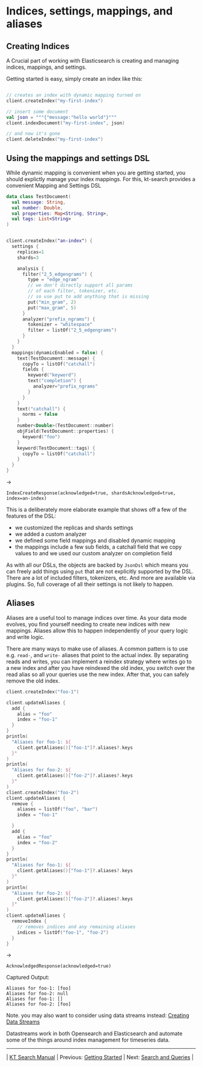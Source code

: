 # Indices, settings, mappings, and aliases 

## Creating Indices

A Crucial part of working with Elasticsearch is creating and managing indices, mappings, and settings.
        
Getting started is easy, simply create an index like this:

```kotlin

// creates an index with dynamic mapping turned on
client.createIndex("my-first-index")

// insert some document
val json = """{"message:"hello world"}"""
client.indexDocument("my-first-index", json)

// and now it's gone
client.deleteIndex("my-first-index")
```

## Using the mappings and settings DSL

While dynamic mapping is convenient when you are getting started, you should explictly manage your
index mappings. For this, kt-search provides a convenient Mapping and Settings DSL

```kotlin
data class TestDocument(
  val message: String,
  val number: Double,
  val properties: Map<String, String>,
  val tags: List<String>
)


client.createIndex("an-index") {
  settings {
    replicas=1
    shards=3

    analysis {
      filter("2_5_edgengrams") {
        type = "edge_ngram"
        // we don't directly support all params
        // of each filter, tokenizer, etc.
        // so use put to add anything that is missing
        put("min_gram", 2)
        put("max_gram", 5)
      }
      analyzer("prefix_ngrams") {
        tokenizer = "whitespace"
        filter = listOf("2_5_edgengrams")
      }
    }
  }
  mappings(dynamicEnabled = false) {
    text(TestDocument::message) {
      copyTo = listOf("catchall")
      fields {
        keyword("keyword")
        text("completion") {
          analyzer="prefix_ngrams"
        }
      }
    }
    text("catchall") {
      norms = false
    }
    number<Double>(TestDocument::number)
    objField(TestDocument::properties) {
      keyword("foo")
    }
    keyword(TestDocument::tags) {
      copyTo = listOf("catchall")
    }
  }
}
```

->

```
IndexCreateResponse(acknowledged=true, shardsAcknowledged=true, index=an-index)
```

This is a deliberately more elaborate example that shows off a few of the features of the DSL:

- we customized the replicas and shards settings
- we added a custom analyzer
- we defined some field mappings and disabled dynamic mapping
- the mappings include a few sub fields, a catchall field that we copy values to and we used our custom analyzer on  completion field

As with all our DSLs, the objects are backed by `JsonDsl` which means you can freely add things using `put` that are  not explicitly supported by the DSL. There are a lot of included filters, tokenizers, etc. And more are available via plugins. So, full coverage of all their settings is not likely to happen.

## Aliases

Aliases are a useful tool to manage indices over time. As your data mode evolves, you find yourself needing
to create new indices with new mappings. Aliases allow this to happen independently of your query logic 
and write logic.

There are many ways to make use of aliases. A common pattern is to use e.g. `read-`, and `write-` aliases that 
point to the actual index. By separating reads and writes, you can implement a reindex strategy 
where writes  go to a new index and after you have reindexed the old index, you switch over the read alias
so all your queries use the new index. After that, you can safely remove the old index.

```kotlin
client.createIndex("foo-1")

client.updateAliases {
  add {
    alias = "foo"
    index = "foo-1"
  }
}
println(
  "Aliases for foo-1: ${
    client.getAliases()["foo-1"]?.aliases?.keys
  }"
)
println(
  "Aliases for foo-2: ${
    client.getAliases()["foo-2"]?.aliases?.keys
  }"
)
client.createIndex("foo-2")
client.updateAliases {
  remove {
    aliases = listOf("foo", "bar")
    index = "foo-1"

  }
  add {
    alias = "foo"
    index = "foo-2"
  }
}
println(
  "Aliases for foo-1: ${
    client.getAliases()["foo-1"]?.aliases?.keys
  }"
)
println(
  "Aliases for foo-2: ${
    client.getAliases()["foo-2"]?.aliases?.keys
  }"
)
client.updateAliases {
  removeIndex {
    // removes indices and any remaining aliases
    indices = listOf("foo-1", "foo-2")
  }
}
```

->

```
AcknowledgedResponse(acknowledged=true)
```

Captured Output:

```
Aliases for foo-1: [foo]
Aliases for foo-2: null
Aliases for foo-1: []
Aliases for foo-2: [foo]

```

Note. you may also want to consider using data streams instead: [Creating Data Streams](DataStreams.md)
 
Datastreams work in both Opensearch and Elasticsearch and automate some of the things around index management for timeseries data.

---

| [KT Search Manual](README.md) | Previous: [Getting Started](GettingStarted.md) | Next: [Search and Queries](Search.md) |